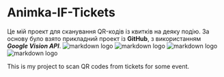 # Animka-IF-Tickets
Це мій проект для сканування QR-кодів із квитків на деяку подію.
За основу було взято прикладний проект із **GitHub**, з використанням ***Google Vision API***.
![markdown logo](screens/sc1.png)
![markdown logo](screens/sc2.png)
![markdown logo](screens/sc3.png)
![markdown logo](screens/sc4.png)




This is my project to scan QR codes from tickets for some event.
